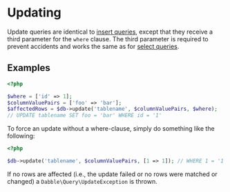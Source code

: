 # Updating
Update queries are identical to [insert queries](insert.md), except that they
receive a third parameter for the `where` clause. The third parameter is
required to prevent accidents and works the same as for
[select queries](select.md).

## Examples

```php
<?php

$where = ['id' => 1];
$columnValuePairs = ['foo' => 'bar'];
$affectedRows = $db->update('tablename', $columnValuePairs, $where);
// UPDATE tablename SET foo = 'bar' WHERE id = '1'

```

To force an update without a where-clause, simply do something like the
following:

```php
<?php

$db->update('tablename', $columnValuePairs, [1 => 1]); // WHERE 1 = '1'

```

If no rows are affected (i.e., the update failed or no rows were matched or
changed) a `Dabble\Query\UpdateException` is thrown.

